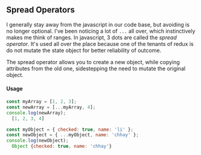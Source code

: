## Spread Operators

I generally stay away from the javascript in our code base, but avoiding is no
longer optional.  I've been noticing a lot of `...` all over, which
instinctively makes me think of ranges.  In javascript, 3 dots are called the
*spread operator*.  It's used all over the place because one of the tenants of
redux is do not mutate the state object for better reliability of outcome.

The spread operator allows you to create a new object, while copying attributes from
the old one, sidestepping the need to mutate the original object.

#### Usage
```javascript
const myArray = [1, 2, 3];
const newArray = [...myArray, 4];
console.log(newArray);
  [1, 2, 3, 4]

const myObject = { checked: true, name: 'li' };
const newObject = { ...myObject, name: 'chhay' };
console.log(newObject);
  Object {checked: true, name: 'chhay'}
```
